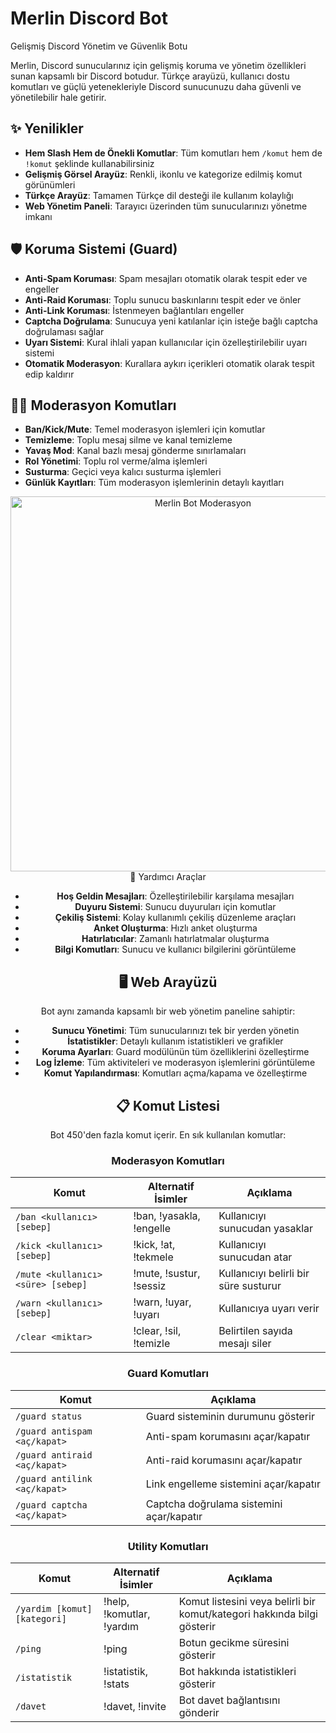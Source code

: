 # Merlin Discord Bot

<div 
  <h3>Gelişmiş Discord Yönetim ve Güvenlik Botu</h3>
</div>

Merlin, Discord sunucularınız için gelişmiş koruma ve yönetim özellikleri sunan kapsamlı bir Discord botudur. Türkçe arayüzü, kullanıcı dostu komutları ve güçlü yetenekleriyle Discord sunucunuzu daha güvenli ve yönetilebilir hale getirir.


## ✨ Yenilikler

- **Hem Slash Hem de Önekli Komutlar**: Tüm komutları hem `/komut` hem de `!komut` şeklinde kullanabilirsiniz
- **Gelişmiş Görsel Arayüz**: Renkli, ikonlu ve kategorize edilmiş komut görünümleri
- **Türkçe Arayüz**: Tamamen Türkçe dil desteği ile kullanım kolaylığı
- **Web Yönetim Paneli**: Tarayıcı üzerinden tüm sunucularınızı yönetme imkanı


## 🛡️ Koruma Sistemi (Guard)

- **Anti-Spam Koruması**: Spam mesajları otomatik olarak tespit eder ve engeller
- **Anti-Raid Koruması**: Toplu sunucu baskınlarını tespit eder ve önler
- **Anti-Link Koruması**: İstenmeyen bağlantıları engeller
- **Captcha Doğrulama**: Sunucuya yeni katılanlar için isteğe bağlı captcha doğrulaması sağlar
- **Uyarı Sistemi**: Kural ihlali yapan kullanıcılar için özelleştirilebilir uyarı sistemi
- **Otomatik Moderasyon**: Kurallara aykırı içerikleri otomatik olarak tespit edip kaldırır


## 👮‍♂️ Moderasyon Komutları

- **Ban/Kick/Mute**: Temel moderasyon işlemleri için komutlar
- **Temizleme**: Toplu mesaj silme ve kanal temizleme
- **Yavaş Mod**: Kanal bazlı mesaj gönderme sınırlamaları
- **Rol Yönetimi**: Toplu rol verme/alma işlemleri
- **Susturma**: Geçici veya kalıcı susturma işlemleri
- **Günlük Kayıtları**: Tüm moderasyon işlemlerinin detaylı kayıtları

<div align="center">
  <img src="https://i.imgur.com/vCeUDQP.png" alt="Merlin Bot Moderasyon" width="600"

## 🔧 Yardımcı Araçlar

- **Hoş Geldin Mesajları**: Özelleştirilebilir karşılama mesajları
- **Duyuru Sistemi**: Sunucu duyuruları için komutlar
- **Çekiliş Sistemi**: Kolay kullanımlı çekiliş düzenleme araçları
- **Anket Oluşturma**: Hızlı anket oluşturma
- **Hatırlatıcılar**: Zamanlı hatırlatmalar oluşturma
- **Bilgi Komutları**: Sunucu ve kullanıcı bilgilerini görüntüleme

## 🖥️ Web Arayüzü

Bot aynı zamanda kapsamlı bir web yönetim paneline sahiptir:

- **Sunucu Yönetimi**: Tüm sunucularınızı tek bir yerden yönetin
- **İstatistikler**: Detaylı kullanım istatistikleri ve grafikler
- **Koruma Ayarları**: Guard modülünün tüm özelliklerini özelleştirme
- **Log İzleme**: Tüm aktiviteleri ve moderasyon işlemlerini görüntüleme
- **Komut Yapılandırması**: Komutları açma/kapama ve özelleştirme



## 📋 Komut Listesi

Bot 450'den fazla komut içerir. En sık kullanılan komutlar:

### Moderasyon Komutları
| Komut | Alternatif İsimler | Açıklama |
|-------|-------------------|----------|
| `/ban <kullanıcı> [sebep]` | !ban, !yasakla, !engelle | Kullanıcıyı sunucudan yasaklar |
| `/kick <kullanıcı> [sebep]` | !kick, !at, !tekmele | Kullanıcıyı sunucudan atar |
| `/mute <kullanıcı> <süre> [sebep]` | !mute, !sustur, !sessiz | Kullanıcıyı belirli bir süre susturur |
| `/warn <kullanıcı> [sebep]` | !warn, !uyar, !uyarı | Kullanıcıya uyarı verir |
| `/clear <miktar>` | !clear, !sil, !temizle | Belirtilen sayıda mesajı siler |

### Guard Komutları
| Komut | Açıklama |
|-------|----------|
| `/guard status` | Guard sisteminin durumunu gösterir |
| `/guard antispam <aç/kapat>` | Anti-spam korumasını açar/kapatır |
| `/guard antiraid <aç/kapat>` | Anti-raid korumasını açar/kapatır |
| `/guard antilink <aç/kapat>` | Link engelleme sistemini açar/kapatır |
| `/guard captcha <aç/kapat>` | Captcha doğrulama sistemini açar/kapatır |

### Utility Komutları
| Komut | Alternatif İsimler | Açıklama |
|-------|-------------------|----------|
| `/yardim [komut] [kategori]` | !help, !komutlar, !yardım | Komut listesini veya belirli bir komut/kategori hakkında bilgi gösterir |
| `/ping` | !ping | Botun gecikme süresini gösterir |
| `/istatistik` | !istatistik, !stats | Bot hakkında istatistikleri gösterir |
| `/davet` | !davet, !invite | Bot davet bağlantısını gönderir |

